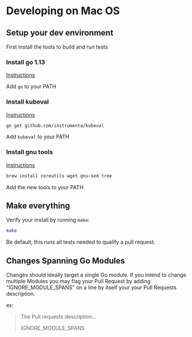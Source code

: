 # Developing on Mac OS

## Setup your dev environment

First install the tools to build and run tests

### Install go 1.13

[Instructions](https://golang.org/doc/install)

Add `go` to your PATH

### Install kubeval

[Instructions](https://github.com/instrumenta/kubeval)

```sh
go get github.com/instrumenta/kubeval
```

Add `kubeval` to your PATH

### Install gnu tools

[Instructions](https://www.topbug.net/blog/2013/04/14/install-and-use-gnu-command-line-tools-in-mac-os-x/)

```sh
brew install coreutils wget gnu-sed tree
```

Add the new tools to your PATH

## Make everything

Verify your install by running `make`:

```sh
make
```

Be default, this runs all tests needed to qualify a pull request.

## Changes Spanning Go Modules

Changes should ideally target a single Go module. If you intend to change multiple Modules you may flag your Pull Request by adding "IGNORE_MODULE_SPANS" on a line by itself your your Pull Requests description.

ex:

> The Pull requests description...
>
> IGNORE_MODULE_SPANS

